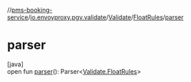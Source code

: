 //[pms-booking-service](../../../../index.md)/[io.envoyproxy.pgv.validate](../../index.md)/[Validate](../index.md)/[FloatRules](index.md)/[parser](parser.md)

# parser

[java]\
open fun [parser](parser.md)(): Parser&lt;[Validate.FloatRules](index.md)&gt;